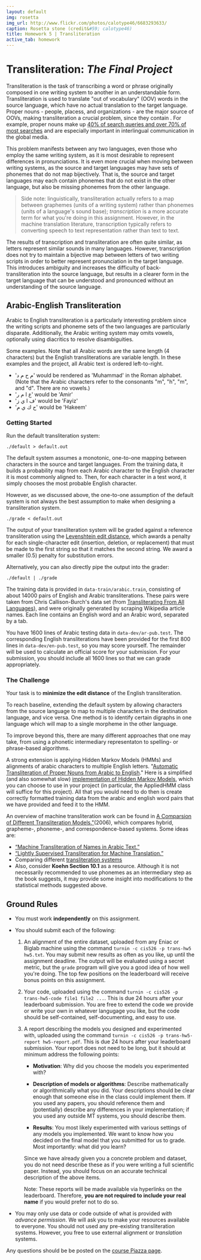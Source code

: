 ```yaml
---
layout: default
img: rosetta
img_url: http://www.flickr.com/photos/calotype46/6683293633/
caption: Rosetta stone (credit&#59; calotype46)
title: Homework 5 | Transliteration
active_tab: homework
---
```

# Transliteration: *The Final Project*

Transliteration is the task of transcribing a word or phrase originally composed in one writing system to another in an understandable form.  Transliteration is used to translate "out of vocabulary" (OOV) words in the source language, which have no actual translation to the target language. Proper nouns - people, placess, and organizations - are the major source of OOVs, making transliteration a crucial problem, since they contain . For example, proper nouns make up [40% of search queries and over 70% of most searches](http://anthology.aclweb.org///D/D08/D08-1107.pdf) and are especially important in interlingual communication in the global media.

This problem manifests between any two languages, even those who employ the same writing system, as it is most desirable to represent differences in pronunciations. It is even more crucial when moving between writing systems, as the source and target languages may have sets of phonemes that do not map bijectively. That is, the source and target languages may each contain phonemes that do not exist in the other language, but also be missing phonemes from the other language.

> Side note: linguistically, transliteration actually refers to a map between graphemes (units of a writing system) rather than phonemes (units of a language's sound base); _transcription_ is a more accurate term for what you're doing in this assignment. However, in the machine translation literature, transcription typically refers to converting speech to text representation rather than text to text.

The results of transcription and transliteration are often quite similar, as letters represent similar sounds in many languages. However, transcription does not try to maintain a bijective map between letters of two writing scripts in order to better represent pronunciation in the target language. This introduces ambiguity and increases the difficulty of back-transliteration into the source language, but results in a clearer form in the target language that can be understood and pronounced without an understanding of the source language.

## Arabic-English Transliteration

Arabic to English transliteration is a particularly interesting problem since the writing scripts and phoneme sets of the two languages are particularly disparate. Additionally, the Arabic writing system may omits vowels, optionally using diacritics to resolve disambiguities.

Some examples. Note that all Arabic words are the same length (4 characters) but the English transliterations are variable length. In these examples and the project, all Arabic text is ordered left-to-right.

* 'م ح م د' would be rendered as 'Muhammad' in the Roman alphabet. (Note that the Arabic characters refer to the consonants "m", "h", "m", and "d". There are no vowels.)
* 'ع ا م ر' would be 'Amir'
* 'ف ا ي ز' would be 'Fayiz'
* 'ح ك ي م' would be 'Hakeem'

### Getting Started

Run the default transliteration system:

```
./default > default.out
```

The default system assumes a monotonic, one-to-one mapping between characters in the source and target languages. From the training data, it builds a probability map from each Arabic character to the English character it is most commonly aligned to. Then, for each character in a test word, it simply chooses the most probable English character.

However, as we discussed above, the one-to-one assumption of the default system is not always the best assumption to make when designing a transliteration system.

```
./grade < default.out
```

The output of your transliteration system will be graded against a reference transliteration using the [Levenshtein edit distance](wiki), which awards a penalty for each single-character edit (insertion, deletion, or replacement) that must be made to the first string so that it matches the second string. We award a smaller (0.5) penalty for substitution errors.

  [wiki]: http://en.wikipedia.org/wiki/Levenshtein_distance

Alternatively, you can also directly pipe the output into the grader:

```
./default | ./grade
```

The training data is provided in `data-train/arabic.train`, consisting of about 14000 pairs of English and Arabic transliterations. These pairs were taken from Chris Callison-Burch's data set (from [Transliterating From All Languages][tfal]), and were originally generated by scraping Wikipedia article names. Each line contains an English word and an Arabic word, separated by a tab.

  [tfal]: http://www.cis.upenn.edu/~ccb/publications/transliterating-from-all-languages.pdf

You have 1600 lines of Arabic testing data in `data-dev/ar-pub.test`. The corresponding English transliterations have been provided for the first 800 lines in `data-dev/en-pub.test`, so you may score yourself. The remainder will be used to calculate an official score for your submission. For your submission, you should include all 1600 lines so that we can grade appropriately.

### The Challenge

Your task is to **minimize the edit distance** of the English transliteration.

To reach baseline, extending the default system by allowing characters from the source language to map to multiple characters in the destination language, and vice versa. One method is to identify certain digraphs in one language which will map to a single morpheme in the other language.

To improve beyond this, there are many different approaches that one may take, from using a phonetic intermediary representaton to spelling- or phrase-based algorithms.

A strong extension is applying Hidden Markov Models (HMMs) and alignments of arabic characters to multiple English letters. "[Automatic Transliteration of Proper Nouns from Arabic to English](http://www.cs.sfu.ca/~anoop/papers/pdf/caasl2.pdf)." Here is a simplified (and also somewhat slow) [implementation of Hidden Markov Models](https://github.com/dennis-sell/profectus/blob/master/simple_HMMs.py), which you can choose to use in your project (in particular, the AppliedHMM class will suffice for this project). All that you would need to do then is create correctly formatted training data from the arabic and english word pairs that we have provided and feed it to the HMM.

An overview of machine transliteration work can be found in [A Comparsion of Different Transliteration Models."](http://arxiv.org/pdf/1110.1391v1.pdf)(2006), which compares hybrid, grapheme-, phoneme-, and correspondence-based systems. Some ideas are:

* [“Machine Transliteration of Names in Arabic Text.”](http://dl.acm.org/citation.cfm?id=1118642)
* [“Lightly Supervised Transliteration for Machine Translation.”](http://www.aclweb.org/anthology/E09-1050)
* Comparing different [transliteration systems](http://www.cis.upenn.edu/~ccb/publications/transliterating-from-all-languages.pdf)
* Also, consider **Koehn Section 10.1** as a resource. Although it is not necessarily recommended to use phonemes as an intermediary step as the book suggests, it may provide some insight into modifications to the statistical methods suggested above.

Ground Rules
------------

* You must work **independently** on this assignment.

* You should submit each of the following:

  1.  An alignment of the entire dataset, uploaded from any Eniac or Biglab machine
      using the command `turnin -c cis526 -p trans-hw5 hw5.txt`.
      You may submit new results as often as you like, up until the assignment deadline.
      The output will be evaluated using a secret metric,
      but the `grade` program will give you a good idea of how well you're doing.
      The top few positions on the leaderboard will receive bonus points on this assignment.

  2.  Your code, uploaded using the command `turnin -c cis526 -p trans-hw5-code file1 file2 ...`.
      This is due 24 hours after your leaderboard submission.
      You are free to extend the code we provide or write your own in whatever
      langugage you like, but the code should be self-contained,
      self-documenting, and easy to use.

  3.  A report describing the models you designed and experimented with, uploaded
      using the command `turnin -c cis526 -p trans-hw5-report hw5-report.pdf`. This is
      due 24 hours after your leaderboard submission. Your report does not need to be
      long, but it should at minimum address the following points:

      * **Motivation**: Why did you choose the models you experimented with?

      * **Description of models or algorithms**: Describe mathematically or algorithmically what you did.
        Your descriptions should be clear enough that someone else in the class could implement them.
        If you used any papers, you should reference them and (potentially) describe any differences
        in your implementation; if you used any outside MT systems, you should describe them.

      * **Results**: You most likely experimented with various settings of any models you implemented.
        We want to know how you decided on the final model that you submitted for us to grade.
        Most importantly: what did you learn?

      Since we have already given you a concrete problem and dataset, you do not
      need describe these as if you were writing a full scientific paper. Instead,
      you should focus on an accurate technical description of the above items.

      Note: These reports will be made available via hyperlinks on the leaderboard.
      Therefore, **you are not required to include your real name** if you would prefer not
      to do so.

* You may only use data or code outside of what is provided _with advance
  permission_. We will ask you to make your resources available to everyone.
  You should not used any pre-existing transliteration systems. However, you
  free to use external alignment or *translation* systems.

Any questions should be be posted on the
[course Piazza page](https://piazza.com/upenn/spring2015/cis526).

